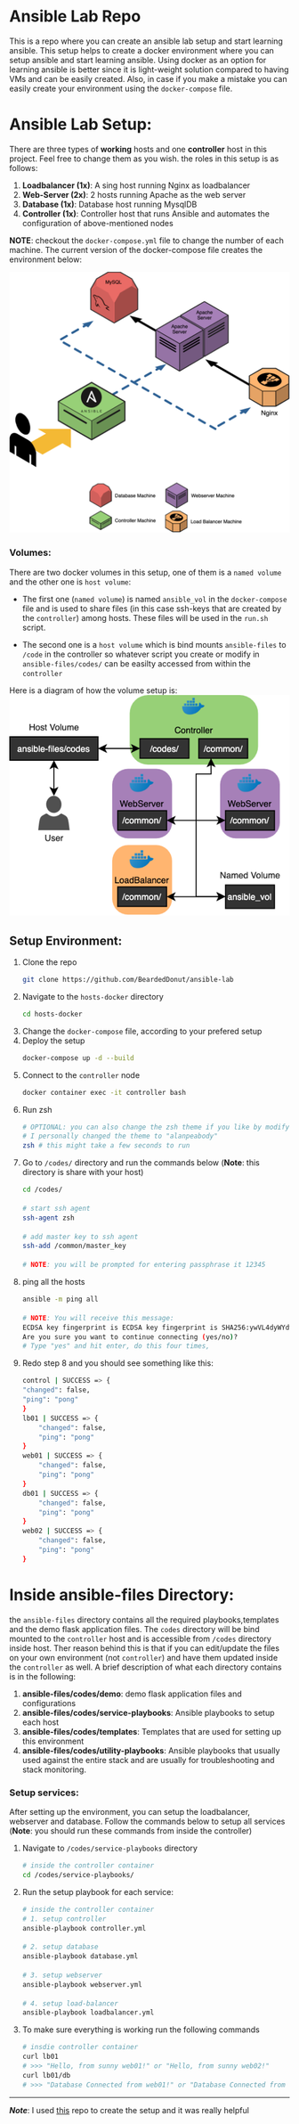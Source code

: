 # Ansible Lab Repo
This is a repo where you can create an ansible lab setup and start learning ansible.
This setup helps to create a docker environment where you can setup ansible and start learning ansible.
Using docker as an option for learning ansible is better since it is light-weight solution compared to having VMs and can be easily created. Also, in case if you make a mistake you can easily create your environment using the `docker-compose` file.


# Ansible Lab Setup:
There are three types of **working** hosts and one **controller** host in this project. Feel free to change them as you wish. the roles in this setup is as follows:

1. **Loadbalancer (1x)**: A sing host running Nginx as loadbalancer
2. **Web-Server (2x)**: 2 hosts running Apache as the web server
3. **Database (1x)**: Database host running MysqlDB
4. **Controller (1x)**: Controller host that runs Ansible and automates the configuration of above-mentioned nodes

**NOTE**: checkout the `docker-compose.yml` file to change the number of each machine. The current version of the docker-compose file creates the environment below: 

![System Architecture](./system-diagram.png)

### Volumes:
There are two docker volumes in this setup, one of them is a `named volume` and the other one is `host volume`:

- The first one (`named volume`) is named `ansible_vol` in the `docker-compose` file and is used to share files (in this case ssh-keys that are created by the `controller`) among hosts. These files will be used in the `run.sh` script.

- The second one is a `host volume` which is bind mounts  `ansible-files` to `/code` in the controller so whatever script you create or modify in `ansible-files/codes/` can be easilty accessed from within the `controller`

Here is a diagram of how the volume setup is:
![Volumes Diagram](./volume.png)

## Setup Environment:
1. Clone the repo
    ```bash
    git clone https://github.com/BeardedDonut/ansible-lab
    ```
2. Navigate to the `hosts-docker` directory
    ```bash
    cd hosts-docker
    ```
3. Change the `docker-compose` file, according to your prefered setup
4. Deploy the setup
    ```bash
    docker-compose up -d --build
    ```
5. Connect to the `controller` node
    ```bash
    docker container exec -it controller bash
    ```
6. Run zsh
    ```bash
    # OPTIONAL: you can also change the zsh theme if you like by modify ~/.zshrc
    # I personally changed the theme to "alanpeabody"
    zsh # this might take a few seconds to run
    ```
7. Go to `/codes/` directory and run the commands below (**Note**: this directory is share with your host)
    ```bash
    cd /codes/

    # start ssh agent
    ssh-agent zsh

    # add master key to ssh agent
    ssh-add /common/master_key

    # NOTE: you will be prompted for entering passphrase it 12345
    ```
8. ping all the hosts
    ```bash
    ansible -m ping all

    # NOTE: You will receive this message:
    ECDSA key fingerprint is ECDSA key fingerprint is SHA256:ywVL4dyWYdwCipVSqmYzIZPlUA0Q85AaMVe4IbI9ca.
    Are you sure you want to continue connecting (yes/no)?
    # Type "yes" and hit enter, do this four times,
    ```
9. Redo step 8 and you should see something like this:
    ```bash
    control | SUCCESS => {
    "changed": false, 
    "ping": "pong"
    }
    lb01 | SUCCESS => {
        "changed": false, 
        "ping": "pong"
    }
    web01 | SUCCESS => {
        "changed": false, 
        "ping": "pong"
    }
    db01 | SUCCESS => {
        "changed": false, 
        "ping": "pong"
    }
    web02 | SUCCESS => {
        "changed": false, 
        "ping": "pong"
    }
    ```

# Inside ansible-files Directory:
the `ansible-files` directory contains all the required playbooks,templates and the demo flask application files. The `codes` directory will be bind mounted to the `controller` host and is accessible from `/codes` directory inside host. 
Ther reason behind this is that if you can edit/update the files on your own environment (not `controller`) and have them updated inside the `controller` as well. A brief description of what each directory contains is in the following:

1. **ansible-files/codes/demo**: demo flask application files and configurations
2. **ansible-files/codes/service-playbooks**: Ansible playbooks to setup each host
3. **ansible-files/codes/templates**: Templates that are used for setting up this environment
4. **ansible-files/codes/utility-playbooks**: Ansible playbooks that usually used against the entire stack and are usually for troubleshooting and stack monitoring.

### Setup services:
After setting up the environment, you can setup the loadbalancer, webserver and database. Follow the commands below to setup all services (**Note**: you should run these commands from inside the controller)
1. Navigate to `/codes/service-playbooks` directory
    ```bash
    # inside the controller container
    cd /codes/service-playbooks/
    ```
2. Run the setup playbook for each service:
    ```bash
    # inside the controller container
    # 1. setup controller
    ansible-playbook controller.yml

    # 2. setup database
    ansible-playbook database.yml

    # 3. setup webserver
    ansible-playbook webserver.yml

    # 4. setup load-balancer
    ansible-playbook loadbalancer.yml
    ```
3. To make sure everything is working run the following commands
    ```bash
    # insdie controller container
    curl lb01   
    # >>> "Hello, from sunny web01!" or "Hello, from sunny web02!"
    curl lb01/db
    # >>> "Database Connected from web01!" or "Database Connected from web02!" 

---

***Note***: 
I used [this](https://github.com/LMtx/ansible-lab-docker) repo to create the setup and it was really helpful


